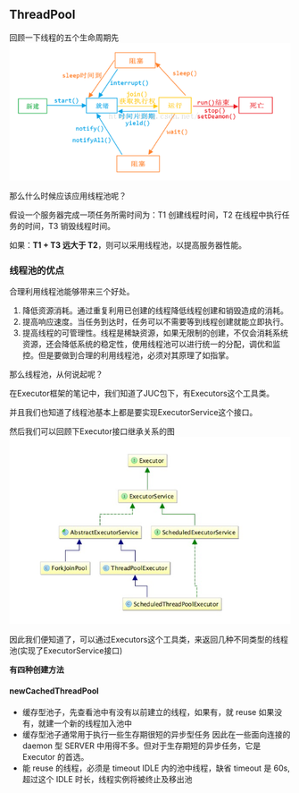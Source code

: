 ## ThreadPool
回顾一下线程的五个生命周期先
![](image/thread1.png)

那么什么时候应该应用线程池呢？

假设一个服务器完成一项任务所需时间为：T1 创建线程时间，T2 在线程中执行任务的时间，T3 销毁线程时间。

如果：**T1 + T3 远大于 T2**，则可以采用线程池，以提高服务器性能。

### 线程池的优点
合理利用线程池能够带来三个好处。
1. 降低资源消耗。通过重复利用已创建的线程降低线程创建和销毁造成的消耗。
2. 提高响应速度。当任务到达时，任务可以不需要等到线程创建就能立即执行。
3. 提高线程的可管理性。线程是稀缺资源，如果无限制的创建，不仅会消耗系统资源，还会降低系统的稳定性，使用线程池可以进行统一的分配，调优和监控。但是要做到合理的利用线程池，必须对其原理了如指掌。


那么线程池，从何说起呢？

在Executor框架的笔记中，我们知道了JUC包下，有Executors这个工具类。

并且我们也知道了线程池基本上都是要实现ExecutorService这个接口。

然后我们可以回顾下Executor接口继承关系的图
![](image/Executor.png)

因此我们便知道了，可以通过Executors这个工具类，来返回几种不同类型的线程池(实现了ExecutorService接口)

**有四种创建方法**

#### newCachedThreadPool
 - 缓存型池子，先查看池中有没有以前建立的线程，如果有，就 reuse 如果没有，就建一个新的线程加入池中
 - 缓存型池子通常用于执行一些生存期很短的异步型任务 因此在一些面向连接的 daemon 型 SERVER 中用得不多。但对于生存期短的异步任务，它是 Executor 的首选。
 - 能 reuse 的线程，必须是 timeout IDLE 内的池中线程，缺省 timeout 是 60s,超过这个 IDLE 时长，线程实例将被终止及移出池
